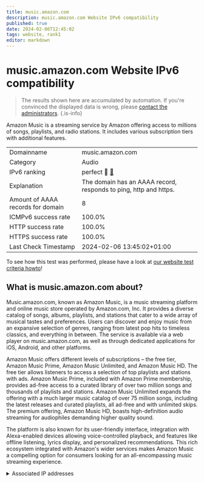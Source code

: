 ```yaml
---
title: music.amazon.com
description: music.amazon.com Website IPv6 compatibility
published: true
date: 2024-02-06T12:45:02
tags: website, rank1
editor: markdown
---
```


# music.amazon.com Website IPv6 compatibility

> The results shown here are accumulated by automation. If you're convinced the displayed data is wrong, please [contact the administrators](/howto/chat). 
{.is-info}

Amazon Music is a streaming service by Amazon offering access to millions of songs, playlists, and radio stations. It includes various subscription tiers with additional features.


|   |   |
| - | - |
| Domainname | music.amazon.com
| Category | Audio |
| IPv6 ranking | perfect :1st_place_medal: [🔗](/howto/ranking) |
| Explanation | The domain has an AAAA record, responds to ping, http and https. |
| Amount of AAAA records for domain | 8 |
| ICMPv6 success rate | 100.0%|
| HTTP success rate | 100.0% |
| HTTPS success rate | 100.0% |
| Last Check Timestamp | 2024-02-06 13:45:02+01:00 |

To see how this test was performed, please have a look at [our website test criteria howto](/howto/testcriteria/website)!


## What is music.amazon.com about?
Music.amazon.com, known as Amazon Music, is a music streaming platform and online music store operated by Amazon.com, Inc. It provides a diverse catalog of songs, albums, playlists, and stations that cater to a wide array of musical tastes and preferences. Users can discover and enjoy music from an expansive selection of genres, ranging from latest pop hits to timeless classics, and everything in between. The service is available via a web player on music.amazon.com, as well as through dedicated applications for iOS, Android, and other platforms.

Amazon Music offers different levels of subscriptions – the free tier, Amazon Music Prime, Amazon Music Unlimited, and Amazon Music HD. The free tier allows listeners to access a selection of top playlists and stations with ads. Amazon Music Prime, included with Amazon Prime membership, provides ad-free access to a curated library of over two million songs and thousands of playlists and stations. Amazon Music Unlimited expands the offering with a much larger music catalog of over 75 million songs, including the latest releases and curated playlists, all ad-free and with unlimited skips. The premium offering, Amazon Music HD, boasts high-definition audio streaming for audiophiles demanding higher quality sound.

The platform is also known for its user-friendly interface, integration with Alexa-enabled devices allowing voice-controlled playback, and features like offline listening, lyrics display, and personalized recommendations. This rich ecosystem integrated with Amazon's wider services makes Amazon Music a compelling option for consumers looking for an all-encompassing music streaming experience.



<details>
<summary>Associated IP addresses</summary>

2600:9000:2315:8e00:1b:5d9a:8ad3:e041

2600:9000:2315:f600:1b:5d9a:8ad3:e041

2600:9000:2315:9600:1b:5d9a:8ad3:e041

2600:9000:2315:1600:1b:5d9a:8ad3:e041

2600:9000:2315:e400:1b:5d9a:8ad3:e041

2600:9000:2315:1a00:1b:5d9a:8ad3:e041

2600:9000:2315:9000:1b:5d9a:8ad3:e041

2600:9000:2315:d400:1b:5d9a:8ad3:e041

</details>
